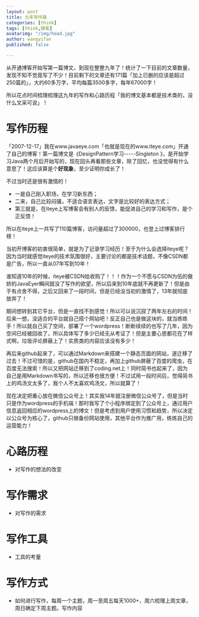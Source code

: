 ```yaml
---
layout: post
title: 九年写作路
categories: [think]
tags: [think,随笔]
avatarimg: "/img/head.jpg"
author: wangyifan
published: false

---
```


从开通博客开始写第一篇博文，到现在整整九年了！统计了一下目前的文章数量，发现不知不觉竟写了不少！目前剩下的文章还有171篇「加上已删的应该是超过250篇的」，大约60多万字，平均每篇3500多字，每年67000字！

所以花点时间梳理梳理这九年的写作和心路历程「我的博文基本都是技术类的，没什么文采可说」！

# 写作历程

「2007-12-17」我在www.javaeye.com「也就是现在的www.iteye.com」开通了自己的博客！第一篇博文是《DesignPattern学习-----Singleton 》，是开始学习Java两个月后开始写的，现在回头再看那些文章，除了回忆，也没觉得有什么意思了！这应该算是个**好现象**，至少证明你成长了！

不过当时还是很有激情的！

- 一是自己刚入职场，在学习新东西；
- 二来，自己比较闷骚，不适合语言表达，文字是比较好的表达方式；
- 第三就是，在iteye上写博客会有别人的反馈，能促进自己的学习和写作，是个正反馈！

所以在iteye上一共写了110篇博客，访问量超过了300000，也登上过博客排行榜！

当初开博客的初衷很简单，就是为了记录学习经历！至于为什么会选择iteye呢？因为当时就感觉iteye的技术氛围很好，主要讨论的都是技术话题，不像CSDN都是广告，所以一直从07年写到10年！

谁知道10年的时候，iteye被CSDN给收购了！！！作为一个不愿与CSDN为伍的傲娇的JavaEyer瞬间就没了写作的欲望，所以后来到10年底就不再更新了！但是由于有点舍不得，之后又回来了一段时间，但是已经没当初的激情了，13年就彻底放弃了！

期间想转到其它平台，但是一直找不到感觉！所以可以说沉寂了两年左右的时间！后来一想，没适合的平台就自己搭个网站吧！反正自己也是做这块的，就当练练手！所以就自己买了空间，部署了一个wordpress！断断续续的也写了几年，因为空间已经被回收了，所以具体写了多少已经无从考证了！但是主要心思都花在了样式啊，垃圾评论屏蔽上了！实质类的内容应该没有多少！

再后来github起来了，可以通过Markdown来搭建一个静态页面的网站，遂迁移了过去！不过可惜的是，github在国内不稳定，再加上github屏蔽了百度的爬虫，在百度无法搜索！所以又把网站迁移到了coding.net上！同时简书也起来了，因为自己是用Markdown书写的，所以迁移也很方便！不过试用一段时间后，觉得简书上的鸡汤文太多了，我个人不太喜欢鸡汤文，所以就算了！

现在决定把重心放在微信公众号上！其实我14年就注册微信公众号了，但是当时只是作为wordpress的手机端！那时我写了个小程序绑定到了公众号上，通过用户信息返回相应的wordpress上的博文！但是考虑到用户使用习惯和趋势，所以决定以公众号为核心了，github只做备份网站使用，其他平台作为推广用，练练自己的运营能力！

# 心路历程
- 对写作的想法的改变
# 写作需求
- 对写作的需求
# 写作工具
- 工具的考量
# 写作方式
- 如何进行写作，每周一个主题，周一至周五每天1000+，周六梳理上周文章，周日确定下周主题。写作内容
